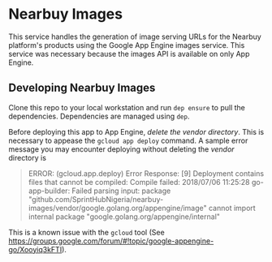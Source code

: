 # Nearbuy Images

This service handles the generation of image serving URLs for the Nearbuy platform's products using the 
Google App Engine images service. This service was necessary because the images API is available on only
App Engine.

## Developing Nearbuy Images

Clone this repo to your local workstation and run `dep ensure` to pull the dependencies. Dependencies are
managed using `dep`.

Before deploying this app to App Engine, _delete the vendor directory_. This is necessary to appease the
`gcloud app deploy` command. A sample error message you may encounter deploying without deleting the _vendor_ directory is
> ERROR: (gcloud.app.deploy) Error Response: [9] Deployment contains files that cannot be compiled: Compile failed:
2018/07/06 11:25:28 go-app-builder: Failed parsing input: package "github.com/SprintHubNigeria/nearbuy-images/vendor/google.golang.org/appengine/image" cannot import internal package "google.golang.org/appengine/internal"

This is a known issue with the `gcloud` tool (See https://groups.google.com/forum/#!topic/google-appengine-go/Xooyiq3kFTI).

